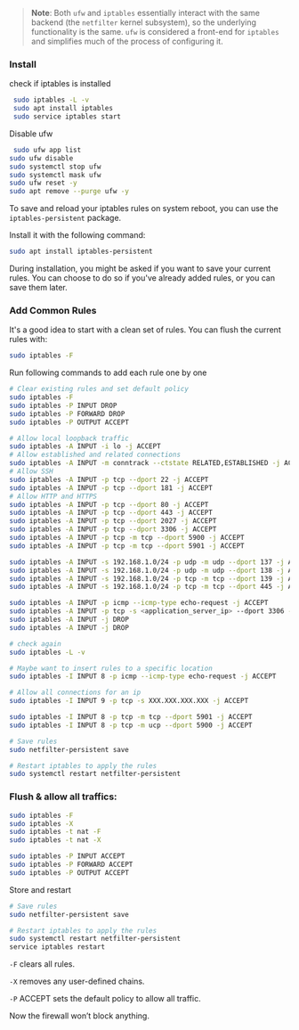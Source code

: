 > **Note**: Both `ufw` and `iptables` essentially interact with the same backend (the `netfilter` kernel subsystem), so the underlying functionality is the same. `ufw` is considered a front-end for `iptables` and simplifies much of the process of configuring it.

### Install

check if iptables is installed
   ```bash
	sudo iptables -L -v
	sudo apt install iptables
	sudo service iptables start
   ```

   Disable ufw
   ```bash
	sudo ufw app list
   sudo ufw disable
   sudo systemctl stop ufw
   sudo systemctl mask ufw
   sudo ufw reset -y
   sudo apt remove --purge ufw -y
   ```

To save and reload your iptables rules on system reboot, you can use the `iptables-persistent` package.

Install it with the following command:

   ```bash
   sudo apt install iptables-persistent
   ```

During installation, you might be asked if you want to save your current rules. You can choose to do so if you've already added rules, or you can save them later.

### Add Common Rules

It's a good idea to start with a clean set of rules. You can flush the current rules with:

   ```bash
   sudo iptables -F
   ```

Run following commands to add each rule one by one

```bash
# Clear existing rules and set default policy
sudo iptables -F
sudo iptables -P INPUT DROP
sudo iptables -P FORWARD DROP
sudo iptables -P OUTPUT ACCEPT

# Allow local loopback traffic
sudo iptables -A INPUT -i lo -j ACCEPT
# Allow established and related connections
sudo iptables -A INPUT -m conntrack --ctstate RELATED,ESTABLISHED -j ACCEPT
# Allow SSH
sudo iptables -A INPUT -p tcp --dport 22 -j ACCEPT
sudo iptables -A INPUT -p tcp --dport 181 -j ACCEPT
# Allow HTTP and HTTPS
sudo iptables -A INPUT -p tcp --dport 80 -j ACCEPT
sudo iptables -A INPUT -p tcp --dport 443 -j ACCEPT
sudo iptables -A INPUT -p tcp --dport 2027 -j ACCEPT
sudo iptables -A INPUT -p tcp --dport 3306 -j ACCEPT
sudo iptables -A INPUT -p tcp -m tcp --dport 5900 -j ACCEPT
sudo iptables -A INPUT -p tcp -m tcp --dport 5901 -j ACCEPT

sudo iptables -A INPUT -s 192.168.1.0/24 -p udp -m udp --dport 137 -j ACCEPT
sudo iptables -A INPUT -s 192.168.1.0/24 -p udp -m udp --dport 138 -j ACCEPT
sudo iptables -A INPUT -s 192.168.1.0/24 -p tcp -m tcp --dport 139 -j ACCEPT
sudo iptables -A INPUT -s 192.168.1.0/24 -p tcp -m tcp --dport 445 -j ACCEPT

sudo iptables -A INPUT -p icmp --icmp-type echo-request -j ACCEPT
sudo iptables -A INPUT -p tcp -s <application_server_ip> --dport 3306 -j ACCEPT
sudo iptables -A INPUT -j DROP
sudo iptables -A INPUT -j DROP

# check again
sudo iptables -L -v

# Maybe want to insert rules to a specific location
sudo iptables -I INPUT 8 -p icmp --icmp-type echo-request -j ACCEPT

# Allow all connections for an ip
sudo iptables -I INPUT 9 -p tcp -s XXX.XXX.XXX.XXX -j ACCEPT

sudo iptables -I INPUT 8 -p tcp -m tcp --dport 5901 -j ACCEPT
sudo iptables -I INPUT 8 -p tcp -m ucp --dport 5900 -j ACCEPT

# Save rules
sudo netfilter-persistent save

# Restart iptables to apply the rules
sudo systemctl restart netfilter-persistent
```

### Flush & allow all traffics:

```bash
sudo iptables -F
sudo iptables -X
sudo iptables -t nat -F
sudo iptables -t nat -X

sudo iptables -P INPUT ACCEPT
sudo iptables -P FORWARD ACCEPT
sudo iptables -P OUTPUT ACCEPT
```

Store and restart
```bash
# Save rules
sudo netfilter-persistent save

# Restart iptables to apply the rules
sudo systemctl restart netfilter-persistent
service iptables restart
```

`-F` clears all rules.

`-X` removes any user-defined chains.

`-P` ACCEPT sets the default policy to allow all traffic.

Now the firewall won’t block anything.
